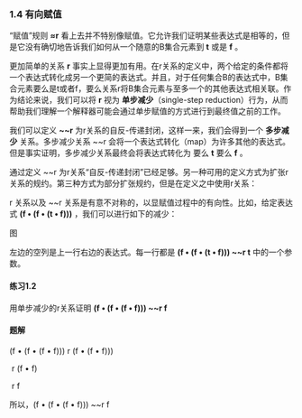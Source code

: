 ### 1.4 有向赋值

“赋值”规则 **≈r** 看上去并不特别像赋值。它允许我们证明某些表达式是相等的，但是它没有确切地告诉我们如何从一个随意的B集合元素到 **t** 或是 **f** 。

更加简单的关系 **r** 事实上显得更加有用。在r关系的定义中，两个给定的条件都将一个表达式转化成另一个更简的表达式。并且，对于任何集合B的表达式中，B集合元素要么是t或者f，要么关系r将B集合元素与至多一个的其他表达式相关联。作为结论来说，我们可以将 **r** 视为 **单步减少**（single-step reduction）行为，从而帮助我们理解一个解释器可能会通过单步赋值的方式进行到最终值之前的工作。

我们可以定义 **~~r** 为r关系的自反-传递封闭，这样一来，我们会得到一个 **多步减少** 关系。多步减少关系 ~~r 会将一个表达式转化（map）为许多其他的表达式。但是事实证明，多步减少关系最终会将表达式转化为 要么 **t** 要么 **f** 。

通过定义 ~~r 为r关系“自反-传递封闭”已经足够。另一种可用的定义方式为扩张r关系的规约。第三种方式为部分扩张规约，但是在定义之中使用r关系：

r 关系以及 ~~r 关系是有意不对称的，以显赋值过程中的有向性。比如，给定表达式 **(f • (f • (t • f)))** ，我们可以进行如下的减少：

图

左边的空列是上一行右边的表达式。每一行都是 **(f • (f • (t • f))) ~~r t** 中的一个参数。

#### 练习1.2

用单步减少的r关系证明 **(f • (f • (f • f))) ~~r f**

#### 题解

(f • (f • (f • f))) r (f • (f • f)))

​					  r (f • f)

​					  r f

所以，(f • (f • (f • f))) ~~r f